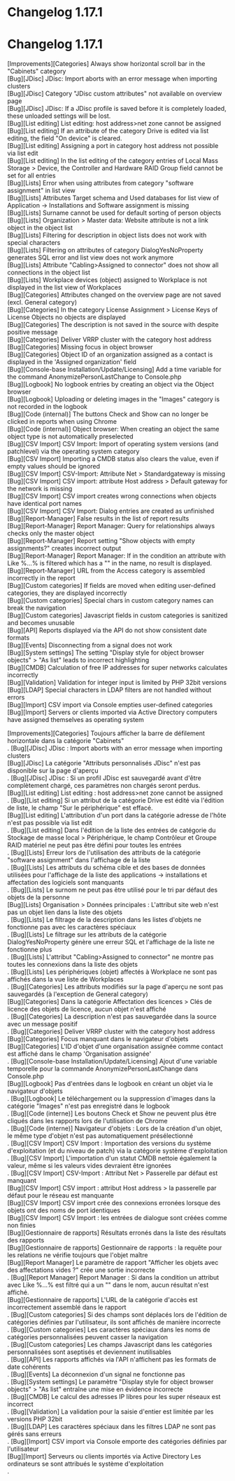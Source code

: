 <!-- TRANSLATED by md-translate -->
# Changelog 1.17.1

# Changelog 1.17.1

[Improvements][Categories]                        Always show horizontal scroll bar in the "Cabinets" category<br>
[Bug][JDisc]                                      JDisc: Import aborts with an error message when importing clusters<br>
[Bug][JDisc]                                      Category "JDisc custom attributes" not available on overview page<br>
[Bug][JDisc]                                      JDisc: If a JDisc profile is saved before it is completely loaded, these unloaded settings will be lost.<br>
[Bug][List editing]                               List editing: host address>net zone cannot be assigned<br>
[Bug][List editing]                               If an attribute of the category Drive is edited via list editing, the field "On device" is cleared.<br>
[Bug][List editing]                               Assigning a port in category host address not possible via list edit<br>
[Bug][List editing]                               In the list editing of the category entries of Local Mass Storage > Device, the Controller and Hardware RAID Group field cannot be set for all entries<br>
[Bug][Lists]                                      Error when using attributes from category "software assignment" in list view<br>
[Bug][Lists]                                      Attributes Target schema and Used databases for list view of Application -> Installations and Software assignment is missing<br>
[Bug][Lists]                                      Surname cannot be used for default sorting of person objects<br>
[Bug][Lists]                                      Organization > Master data: Website attribute is not a link object in the object list<br>
[Bug][Lists]                                      Filtering for description in object lists does not work with special characters<br>
[Bug][Lists]                                      Filtering on attributes of category DialogYesNoProperty generates SQL error and list view does not work anymore<br>
[Bug][Lists]                                      Attribute "Cabling>Assigned to connector" does not show all connections in the object list<br>
[Bug][Lists]                                      Workplace devices (object) assigned to Workplace is not displayed in the list view of Workplaces<br>
[Bug][Categories]                                 Attributes changed on the overview page are not saved (excl. General category)<br>
[Bug][Categories]                                 In the category License Assignment > License Keys of License Objects no objects are displayed<br>
[Bug][Categories]                                 The description is not saved in the source with despite positive message<br>
[Bug][Categories]                                 Deliver VRRP cluster with the category host address<br>
[Bug][Categories]                                 Missing focus in object browser<br>
[Bug][Categories]                                 Object ID of an organization assigned as a contact is displayed in the 'Assigned organization' field<br>
[Bug][Console-base Installation/Update/Licensing] Add a time variable for the command AnonymizePersonLastChange to Console.php<br>
[Bug][Logbook]                                    No logbook entries by creating an object via the Object browser<br>
[Bug][Logbook]                                    Uploading or deleting images in the "Images" category is not recorded in the logbook<br>
[Bug][Code (internal)]                            The buttons Check and Show can no longer be clicked in reports when using Chrome<br>
[Bug][Code (internal)]                            Object browser: When creating an object the same object type is not automatically preselected<br>
[Bug][CSV Import]                                 CSV Import: Import of operating system versions (and patchlevel) via the operating system category<br>
[Bug][CSV Import]                                 Importing a CMDB status also clears the value, even if empty values should be ignored<br>
[Bug][CSV Import]                                 CSV-Import: Attribute Net > Standardgateway is missing<br>
[Bug][CSV Import]                                 CSV import: attribute Host address > Default gateway for the network is missing<br>
[Bug][CSV Import]                                 CSV import creates wrong connections when objects have identical port names<br>
[Bug][CSV Import]                                 CSV Import: Dialog entries are created as unfinished<br>
[Bug][Report-Manager]                             False results in the list of report results<br>
[Bug][Report-Manager]                             Report Manager: Query for relationships always checks only the master object<br>
[Bug][Report-Manager]                             Report setting "Show objects with empty assignments?" creates incorrect output<br>
[Bug][Report-Manager]                             Report Manager: If in the condition an attribute with Like %...% is filtered which has a "" in the name, no result is displayed.<br>
[Bug][Report-Manager]                             URL from the Access category is assembled incorrectly in the report<br>
[Bug][Custom categories]                          If fields are moved when editing user-defined categories, they are displayed incorrectly<br>
[Bug][Custom categories]                          Special chars in custom category names can break the navigation<br>
[Bug][Custom categories]                          Javascript fields in custom categories is sanitized and becomes unusable<br>
[Bug][API]                                        Reports displayed via the API do not show consistent date formats<br>
[Bug][Events]                                     Disconnecting from a signal does not work<br>
[Bug][System settings]                            The setting "Display style for object browser objects" > "As list" leads to incorrect highlighting<br>
[Bug][CMDB]                                       Calculation of free IP addresses for super networks calculates incorrectly<br>
[Bug][Validation]                                 Validation for integer input is limited by PHP 32bit versions<br>
[Bug][LDAP]                                       Special characters in LDAP filters are not handled without errors<br>
[Bug][Import]                                     CSV import via Console empties user-defined categories<br>
[Bug][Import]                                     Servers or clients imported via Active Directory computers have assigned themselves as operating system<br>

[Improvements][Categories] Toujours afficher la barre de défilement horizontale dans la catégorie "Cabinets"<br>.
[Bug][JDisc] JDisc : Import aborts with an error message when importing clusters<br>
[Bug][JDisc] La catégorie "Attributs personnalisés JDisc" n'est pas disponible sur la page d'aperçu<br>.
[Bug][JDisc] JDisc : Si un profil JDisc est sauvegardé avant d'être complètement chargé, ces paramètres non chargés seront perdus.<br>
[Bug][List editing] List editing : host address>net zone cannot be assigned<br>.
[Bug][List editing] Si un attribut de la catégorie Drive est édité via l'édition de liste, le champ "Sur le périphérique" est effacé.<br>
[Bug][List editing] L'attribution d'un port dans la catégorie adresse de l'hôte n'est pas possible via list edit<br>.
[Bug][List editing] Dans l'édition de la liste des entrées de catégorie du Stockage de masse local > Périphérique, le champ Contrôleur et Groupe RAID matériel ne peut pas être défini pour toutes les entrées<br>.
[Bug][Lists] Erreur lors de l'utilisation des attributs de la catégorie "software assignment" dans l'affichage de la liste<br>.
[Bug][Lists] Les attributs du schéma cible et des bases de données utilisées pour l'affichage de la liste des applications -> installations et affectation des logiciels sont manquants<br>.
[Bug][Lists] Le surnom ne peut pas être utilisé pour le tri par défaut des objets de la personne<br>
[Bug][Lists] Organisation > Données principales : L'attribut site web n'est pas un objet lien dans la liste des objets<br>.
[Bug][Lists] Le filtrage de la description dans les listes d'objets ne fonctionne pas avec les caractères spéciaux<br>.
[Bug][Lists] Le filtrage sur les attributs de la catégorie DialogYesNoProperty génère une erreur SQL et l'affichage de la liste ne fonctionne plus<br>.
[Bug][Lists] L'attribut "Cabling>Assigned to connector" ne montre pas toutes les connexions dans la liste des objets<br>.
[Bug][Lists] Les périphériques (objet) affectés à Workplace ne sont pas affichés dans la vue liste de Workplaces<br>.
[Bug][Categories] Les attributs modifiés sur la page d'aperçu ne sont pas sauvegardés (à l'exception de General category)<br>
[Bug][Categories] Dans la catégorie Affectation des licences > Clés de licence des objets de licence, aucun objet n'est affiché<br>.
[Bug][Categories] La description n'est pas sauvegardée dans la source avec un message positif<br>.
[Bug][Categories] Deliver VRRP cluster with the category host address<br>
[Bug][Categories] Focus manquant dans le navigateur d'objets<br>
[Bug][Categories] L'ID d'objet d'une organisation assignée comme contact est affiché dans le champ 'Organisation assignée'<br>.
[Bug][Console-base Installation/Update/Licensing] Ajout d'une variable temporelle pour la commande AnonymizePersonLastChange dans Console.php<br>
[Bug][Logbook] Pas d'entrées dans le logbook en créant un objet via le navigateur d'objets<br>.
[Bug][Logbook] Le téléchargement ou la suppression d'images dans la catégorie "Images" n'est pas enregistré dans le logbook<br>.
[Bug][Code (interne)] Les boutons Check et Show ne peuvent plus être cliqués dans les rapports lors de l'utilisation de Chrome<br>.
[Bug][Code (interne)] Navigateur d'objets : Lors de la création d'un objet, le même type d'objet n'est pas automatiquement présélectionné<br>.
[Bug][CSV Import] CSV Import : Importation des versions du système d'exploitation (et du niveau de patch) via la catégorie système d'exploitation<br>.
[Bug][CSV Import] L'importation d'un statut CMDB nettoie également la valeur, même si les valeurs vides devraient être ignorées<br>.
[Bug][CSV Import] CSV-Import : Attribut Net > Passerelle par défaut est manquant<br>
[Bug][CSV Import] CSV import : attribut Host address > la passerelle par défaut pour le réseau est manquante<br>
[Bug][CSV Import] CSV import crée des connexions erronées lorsque des objets ont des noms de port identiques<br>
[Bug][CSV Import] CSV Import : les entrées de dialogue sont créées comme non finies<br>
[Bug][Gestionnaire de rapports] Résultats erronés dans la liste des résultats des rapports<br>
[Bug][Gestionnaire de rapports] Gestionnaire de rapports : la requête pour les relations ne vérifie toujours que l'objet maître<br>
[Bug][Report Manager] Le paramètre de rapport "Afficher les objets avec des affectations vides ?" crée une sortie incorrecte<br>.
[Bug][Report Manager] Report Manager : Si dans la condition un attribut avec Like %...% est filtré qui a un "" dans le nom, aucun résultat n'est affiché.<br>
[Bug][Gestionnaire de rapports] L'URL de la catégorie d'accès est incorrectement assemblé dans le rapport<br>.
[Bug][Custom categories] Si des champs sont déplacés lors de l'édition de catégories définies par l'utilisateur, ils sont affichés de manière incorrecte<br>.
[Bug][Custom categories] Les caractères spéciaux dans les noms de catégories personnalisées peuvent casser la navigation<br>.
[Bug][Custom categories] Les champs Javascript dans les catégories personnalisées sont aseptisés et deviennent inutilisables<br>.
[Bug][API] Les rapports affichés via l'API n'affichent pas les formats de date cohérents<br>.
[Bug][Events] La déconnexion d'un signal ne fonctionne pas<br>.
[Bug][System settings] Le paramètre "Display style for object browser objects" > "As list" entraîne une mise en évidence incorrecte<br>.
[Bug][CMDB] Le calcul des adresses IP libres pour les super réseaux est incorrect<br>.
[Bug][Validation] La validation pour la saisie d'entier est limitée par les versions PHP 32bit<br>.
[Bug][LDAP] Les caractères spéciaux dans les filtres LDAP ne sont pas gérés sans erreurs<br>.
[Bug][Import] CSV import via Console emporte des catégories définies par l'utilisateur<br>
[Bug][Import] Serveurs ou clients importés via Active Directory Les ordinateurs se sont attribués le système d'exploitation<br>.